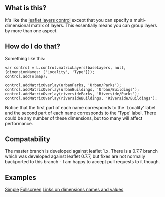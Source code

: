 ## What is this?
It's like the [leaflet layers control](http://leafletjs.com/examples/layers-control.html) except that you can specify a multi-dimensional matrix of layers. This essentially means you can group layers by more than one aspect.

## How do I do that?
Something like this:
```
var control = L.control.matrixLayers(baseLayers, null, {dimensionNames: ['Locality', 'Type']});
control.addTo(map);

control.addMatrixOverlay(urbanParks, 'Urban/Parks');
control.addMatrixOverlay(urbanBuildings, 'Urban/Buildings');
control.addMatrixOverlay(riversideParks, 'Riverside/Parks');
control.addMatrixOverlay(riversideBuildings, 'Riverside/Buildings');
```

Notice that the first part of each name corresponds to the 'Locality' label and the second part of each name corresponds to the 'Type' label. There could be any number of these dimensions, but too many will affect performance.

## Compatability
The master branch is developed against leaflet 1.x. There is a 0.7.7 branch which was developed against leaflet 0.7.7, but fixes are not normally backported to this branch - I am happy to accept pull requests to it though.

## Examples
[Simple](https://tstibbs.github.io/Leaflet.MatrixLayersControl/examples/simple.html)
[Fullscreen](https://tstibbs.github.io/Leaflet.MatrixLayersControl/examples/fullscreen.html)
[Links on dimensions names and values](https://tstibbs.github.io/Leaflet.MatrixLayersControl/examples/links.html)
